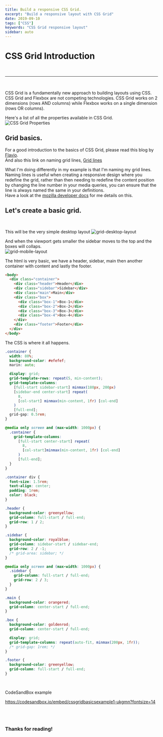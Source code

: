```yaml
---
title: Build a responsive CSS Grid.
excerpt: "Build a responsive layout with CSS Grid"
date: 2019-09-10
tags: ["CSS"]
keywords: "CSS Grid responsive layout"
sidebar: auto
---
```


# CSS Grid Introduction

<br>
<hr>
<br>

CSS Grid is a fundamentally new approach to building layouts using CSS.  
CSS Grid and Flexbox are not competing technologies. CSS Grid works on 2 dimensions (rows AND columns) while Flexbox works on a single dimension (rows OR columns).

Here's a list of all the properties available in CSS Grid.
![CSS Grid Properties](/assets/images/CSS-Grid-Properties.jpg)

## Grid basics.

For a good introduction to the basics of CSS Grid, please read this blog by [Flavio](https://flaviocopes.com/css-grid/ "CSS Grid").  
And also this link on naming grid lines, [Grid lines](https://gedd.ski/post/naming-css-grid-lines/ "CSS Grid")

What I'm doing differently in my example is that I'm naming my grid lines.
Naming lines is useful when creating a responsive design where you redefine the grid, rather than then needing to redefine the content position by changing the line number in your media queries, you can ensure that the line is always named the same in your definitions.  
Have a look at the [mozilla developer docs](https://developer.mozilla.org/en-US/docs/Web/CSS/CSS_Grid_Layout "CSS Grid") for me details on this.

## Let's create a basic grid.

<br>

This will be the very simple desktop layout
![grid-desktop-layout](/assets/images/grid-desktop-layout.jpg)

And when the viewport gets smaller the sidebar moves to the top and the boxes will collaps.  
![grid-mobile-layout](/assets/images/grid-mobile-layout.jpg)

The html is very basic, we have a header, sidebar, main then another container with content and lastly the footer.

```html
<body>
  <div class="container">
    <div class="header">Header</div>
    <div class="sidebar">Sidebar</div>
    <div class="main">Main</div>
    <div class="box">
      <div class="box-1">Box-1</div>
      <div class="box-2">Box-2</div>
      <div class="box-3">Box-3</div>
      <div class="box-4">Box-4</div>
    </div>
    <div class="footer">Footer</div>
  </div>
</body>
```

The CSS is where it all happens.

```css
.container {
  width: 80%;
  background-color: #efefef;
  marin: auto;

  display: grid;
  grid-template-rows: repeat(5, min-content);
  grid-template-columns:
    [full-start sidebar-start] minmax(180px, 200px)
    [sidebar-end center-start] repeat(
      8,
      [col-start] minmax(min-content, 1fr) [col-end]
    )
    [full-end];
  grid-gap: 0.5rem;
}

@media only screen and (max-width: 1000px) {
  .container {
    grid-template-columns:
      [full-start center-start] repeat(
        8,
        [col-start]minmax(min-content, 1fr) [col-end]
      )
      [full-end];
  }
}

.container div {
  font-size: 1.5rem;
  text-align: center;
  padding: 1rem;
  color: black;
}

.header {
  background-color: greenyellow;
  grid-column: full-start / full-end;
  grid-row: 1 / 2;
}

.sidebar {
  background-color: royalblue;
  grid-column: sidebar-start / sidebar-end;
  grid-row: 2 / -1;
  /* grid-area: sidebar; */
}

@media only screen and (max-width: 1000px) {
  .sidebar {
    grid-column: full-start / full-end;
    grid-row: 2 / 3;
  }
}

.main {
  background-color: orangered;
  grid-column: center-start / full-end;
}

.box {
  background-color: goldenrod;
  grid-column: center-start / full-end;

  display: grid;
  grid-template-columns: repeat(auto-fit, minmax(200px, 1fr));
  /* grid-gap: 1rem; */
}

.footer {
  background-color: greenyellow;
  grid-column: full-start / full-end;
}
```

<br>

CodeSandBox example

https://codesandbox.io/embed/cssgridbasicsexample1-ukgmn?fontsize=14

<br>
<br>

### Thanks for reading!
